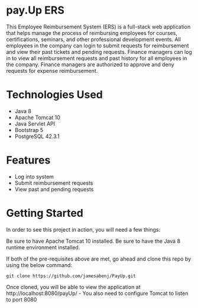# pay.Up ERS
This Employee Reimbursement System (ERS) is a full-stack web application that helps manage the process of reimbursing employees for courses, certifications, seminars, and other professional development events. All employees in the company can login to submit requests for reimbursement and view their past tickets and pending requests. Finance managers can log in to view all reimbursement requests and past history for all employees in the company. Finance managers are authorized to approve and deny requests for expense reimbursement.

# Technologies Used
  * Java 8
  * Apache Tomcat 10
  * Java Servlet API
  * Bootstrap 5
  * PostgreSQL 42.3.1

# Features
  * Log into system
  * Submit reimbursement requests
  * View past and pending requests

# Getting Started

In order to see this project in action, you will need a few things:

Be sure to have Apache Tomcat 10 installed.
Be sure to have the Java 8 runtime environment installed.

If both of the pre-requisites above are met, go ahead and clone this repo by using the below command:

    git clone https://github.com/jamesabenj/PayUp.git
    
Once cloned, you will be able to view the application at http://localhost:8080/payUp/ - You also need to configure Tomcat to listen to port 8080

